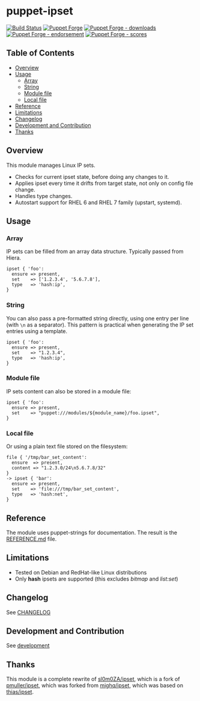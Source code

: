 # puppet-ipset

[![Build Status](https://travis-ci.org/voxpupuli/puppet-ipset.svg?branch=master)](https://travis-ci.org/voxpupuli/puppet-ipset)
[![Puppet Forge](https://img.shields.io/puppetforge/v/puppet/ipset.svg)](https://forge.puppetlabs.com/puppet/ipset)
[![Puppet Forge - downloads](https://img.shields.io/puppetforge/dt/puppet/ipset.svg)](https://forge.puppetlabs.com/puppet/ipset)
[![Puppet Forge - endorsement](https://img.shields.io/puppetforge/e/puppet/ipset.svg)](https://forge.puppetlabs.com/puppet/ipset)
[![Puppet Forge - scores](https://img.shields.io/puppetforge/f/puppet/ipset.svg)](https://forge.puppetlabs.com/puppet/ipset)

## Table of Contents

* [Overview](#overview)
* [Usage](#usage)
  * [Array](#array)
  * [String](#string)
  * [Module file](#module-file)
  * [Local file](#local-file)
* [Reference](#reference)
* [Limitations](#limitations)
* [Changelog](#changelog)
* [Development and Contribution](#development-and-contribution)
* [Thanks](#thanks)

## Overview

This module manages Linux IP sets.

* Checks for current ipset state, before doing any changes to it.
* Applies ipset every time it drifts from target state,
  not only on config file change.
* Handles type changes.
* Autostart support for RHEL 6 and RHEL 7 family (upstart, systemd).

## Usage

### Array

IP sets can be filled from an array data structure.
Typically passed from Hiera.

```puppet
ipset { 'foo':
  ensure => present,
  set    => ['1.2.3.4', '5.6.7.8'],
  type   => 'hash:ip',
}
```

### String

You can also pass a pre-formatted string directly, using one entry per line
(with ``\n`` as a separator).
This pattern is practical when generating the IP set entries using a template.

```puppet
ipset { 'foo':
  ensure => present,
  set    => "1.2.3.4",
  type   => 'hash:ip',
}
```

### Module file

IP sets content can also be stored in a module file:

```puppet
ipset { 'foo':
  ensure => present,
  set    => "puppet:///modules/${module_name}/foo.ipset",
}
```

### Local file

Or using a plain text file stored on the filesystem:

```puppet
file { '/tmp/bar_set_content':
  ensure  => present,
  content => "1.2.3.0/24\n5.6.7.8/32"
}
-> ipset { 'bar':
  ensure => present,
  set    => 'file:///tmp/bar_set_content',
  type   => 'hash:net',
}
```

## Reference

The module uses puppet-strings for documentation. The result is the
[REFERENCE.md](REFERENCE.md) file.

## Limitations

* Tested on Debian and RedHat-like Linux distributions
* Only **hash** ipsets are supported (this excludes *bitmap* and *list:set*)

## Changelog

See [CHANGELOG](https://github.com/voxpupuli/puppet-ipset/blob/master/CHANGELOG.md)

## Development and Contribution

See [development](https://github.com/voxpupuli/puppet-ipset/blob/master/.github/CONTRIBUTING.md)

## Thanks

This module is a complete rewrite of [sl0m0ZA/ipset](https://github.com/sl0m0ZA/puppet-ipset),
which is a fork of [pmuller/ipset](https://forge.puppet.com/pmuller/ipset),
which was forked from [mighq/ipset](https://github.com/mighq/puppet-ipset),
which was based on [thias/ipset](https://github.com/thias/puppet-ipset).
